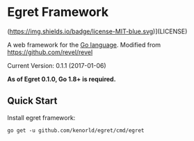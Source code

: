 # Egret Framework

(https://img.shields.io/badge/license-MIT-blue.svg)](LICENSE)

A web framework for the [Go language](http://www.golang.org).
Modified from https://github.com/revel/revel

Current Version: 0.1.1 (2017-01-06)

**As of Egret 0.1.0, Go 1.8+ is required.**

## Quick Start

Install egret framework:

	go get -u github.com/kenorld/egret/cmd/egret

